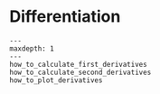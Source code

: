 # Differentiation

```{toctree}
---
maxdepth: 1
---
how_to_calculate_first_derivatives
how_to_calculate_second_derivatives
how_to_plot_derivatives
```
